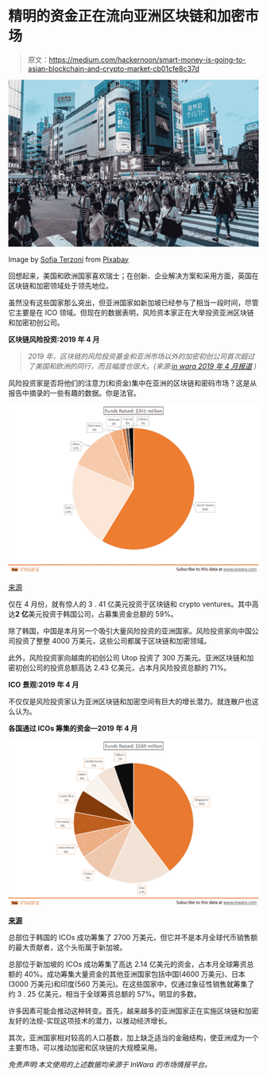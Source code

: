 # 精明的资金正在流向亚洲区块链和加密市场

> 原文：<https://medium.com/hackernoon/smart-money-is-going-to-asian-blockchain-and-crypto-market-cb01cfe8c37d>

![](img/2d95ccfd0a30b0c60a45e62191c39b43.png)

Image by [Sofia Terzoni](https://pixabay.com/users/sofi5t-6957643/?utm_source=link-attribution&utm_medium=referral&utm_campaign=image&utm_content=4141578) from [Pixabay](https://pixabay.com/?utm_source=link-attribution&utm_medium=referral&utm_campaign=image&utm_content=4141578)

回想起来，美国和欧洲国家喜欢瑞士；在创新、企业解决方案和采用方面，英国在区块链和加密领域处于领先地位。

虽然没有这些国家那么突出，但亚洲国家如新加坡已经参与了相当一段时间，尽管它主要是在 ICO 领域。但现在的数据表明，风险资本家正在大举投资亚洲区块链和加密初创公司。

**区块链风险投资:2019 年 4 月**

> *2019 年，区块链的风险投资基金和亚洲市场以外的加密初创公司首次超过了美国和欧洲的同行，而且幅度也很大。(来源:*[*in wara 2019 年 4 月报道*](https://www.inwara.com/report/monthly-report-april-2019) *)*

风险投资家是否将他们的注意力(和资金)集中在亚洲的区块链和密码市场？这是从报告中摘录的一些有趣的数据。你是法官。

![](img/5a625d375b973e93c6471187ac077170.png)

[来源](https://www.inwara.com/report/monthly-report-april-2019)

仅在 4 月份，就有惊人的 3 . 41 亿美元投资于区块链和 crypto ventures。其中高达**2 亿**美元投资于韩国公司，占募集资金总额的 59%。

除了韩国，中国是本月另一个吸引大量风险投资的亚洲国家。风险投资家向中国公司投资了整整 4000 万美元，这些公司都属于区块链和加密领域。

此外，风险投资家向越南的初创公司 Utop 投资了 300 万美元。亚洲区块链和加密初创公司的投资总额高达 2.43 亿美元，占本月风险投资总额的 71%。

**ICO 景观:2019 年 4 月**

不仅仅是风险投资家认为亚洲区块链和加密空间有巨大的增长潜力。就连散户也这么认为。

**各国通过 ICOs 筹集的资金—2019 年 4 月**

![](img/a594b958d1149910e2d8f07843c8b3d1.png)

[**来源**](https://www.inwara.com/report/monthly-report-april-2019)

总部位于韩国的 ICOs 成功筹集了 2700 万美元，但它并不是本月全球代币销售额的最大贡献者，这个头衔属于新加坡。

总部位于新加坡的 ICOs 成功筹集了高达 2.14 亿美元的资金，占本月全球筹资总额的 40%。成功筹集大量资金的其他亚洲国家包括中国(4600 万美元)、日本(3000 万美元)和印度(560 万美元)。在这些国家中，仅通过象征性销售就筹集了约 3 . 25 亿美元，相当于全球筹资总额的 57%。明显的多数。

许多因素可能会推动这种转变。首先，越来越多的亚洲国家正在实施区块链和加密友好的法规-实现这项技术的潜力，以推动经济增长。

其次，亚洲国家相对较高的人口基数，加上缺乏适当的金融结构，使亚洲成为一个主要市场，可以推动加密和区块链的大规模采用。

*免责声明:本文使用的上述数据均来源于 InWara 的市场情报平台。*